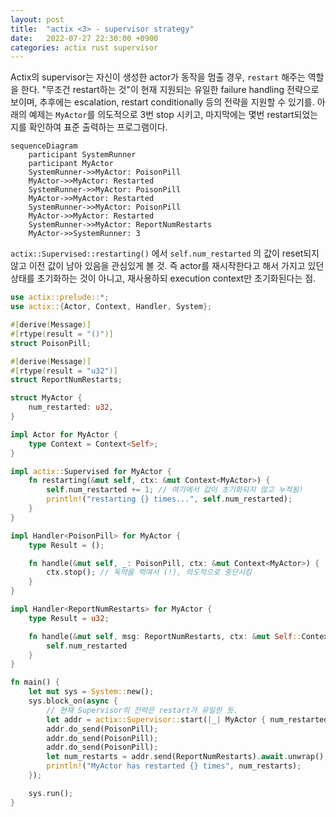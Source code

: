 ```yaml
---
layout: post
title:  "actix <3> - supervisor strategy"
date:   2022-07-27 22:30:00 +0900
categories: actix rust supervisor
---
```


Actix의 supervisor는 자신이 생성한 actor가 동작을 멈출 경우, 
`restart` 해주는 역할을 한다. "무조건 restart하는 것"이 현재 지원되는 유일한
failure handling 전략으로 보이며, 추후에는 escalation, restart conditionally 등의
전략을 지원할 수 있기를. 
아래의 예제는 `MyActor`를 의도적으로 3번 stop 시키고, 
마지막에는 몇번 restart되었는지를 확인하여 표준 출력하는 프로그램이다.

```mermaid!
sequenceDiagram
    participant SystemRunner
    participant MyActor
    SystemRunner->>MyActor: PoisonPill
    MyActor->>MyActor: Restarted
    SystemRunner->>MyActor: PoisonPill
    MyActor->>MyActor: Restarted
    SystemRunner->>MyActor: PoisonPill
    MyActor->>MyActor: Restarted
    SystemRunner->>MyActor: ReportNumRestarts
    MyActor->>SystemRunner: 3
```

`actix::Supervised::restarting()` 에서 `self.num_restarted` 의
값이 reset되지 않고 이전 값이 남아 있음을 관심있게 볼 것. 
즉 actor를 재시작한다고 해서 가지고 있던 상태를 초기화하는 것이 아니고, 
재사용하되 execution context만 초기화된다는 점. 


```rust
use actix::prelude::*;
use actix::{Actor, Context, Handler, System};

#[derive(Message)]
#[rtype(result = "()")]
struct PoisonPill;

#[derive(Message)]
#[rtype(result = "u32")]
struct ReportNumRestarts;

struct MyActor {
    num_restarted: u32,
}

impl Actor for MyActor {
    type Context = Context<Self>;
}

impl actix::Supervised for MyActor {
    fn restarting(&mut self, ctx: &mut Context<MyActor>) {
        self.num_restarted += 1; // 여기에서 값이 초기화되지 않고 누적됨!
        println!("restarting {} times...", self.num_restarted);
    }
}

impl Handler<PoisonPill> for MyActor {
    type Result = ();

    fn handle(&mut self, _: PoisonPill, ctx: &mut Context<MyActor>) {
        ctx.stop(); // 독약을 먹여서 (!), 의도적으로 중단시킴
    }
}

impl Handler<ReportNumRestarts> for MyActor {
    type Result = u32;

    fn handle(&mut self, msg: ReportNumRestarts, ctx: &mut Self::Context) -> Self::Result {
        self.num_restarted
    }
}

fn main() {
    let mut sys = System::new();
    sys.block_on(async {
        // 현재 Supervisor의 전략은 restart가 유일한 듯.
        let addr = actix::Supervisor::start(|_| MyActor { num_restarted: 0 });
        addr.do_send(PoisonPill);
        addr.do_send(PoisonPill);
        addr.do_send(PoisonPill);
        let num_restarts = addr.send(ReportNumRestarts).await.unwrap();
        println!("MyActor has restarted {} times", num_restarts);
    });

    sys.run();
}
```
